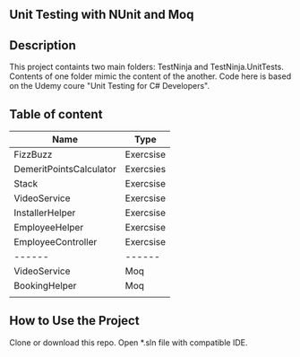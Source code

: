 ## Unit Testing with NUnit and Moq
## Description
This project containts two main folders: TestNinja and TestNinja.UnitTests. Contents of one folder mimic the content of the another.
 Code here is based on the Udemy coure "Unit Testing for C# Developers".
## Table of content
| Name | Type |
| --- | --- |
|FizzBuzz | Exercsise|
| DemeritPointsCalculator | Exercsies |
| Stack | Exercsise |
| VideoService | Exercsise |
| InstallerHelper | Exercsise |
| EmployeeHelper | Exercsise |
| EmployeeController | Exercsise |
| ------ | ------ |
| VideoService | Moq |
| BookingHelper | Moq |
| | |

## How to Use the Project
Clone or download this repo. Open *.sln file with compatible IDE.


